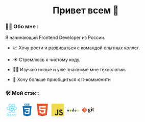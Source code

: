 <div align="center">
  <h1> Привет всем 👋</h1>
</div>

### 👨‍💻 Обо мне :
Я начинающий Frontend Developer из России.

- 📈 Хочу рости и развиваться с командой опытных коллег.

- ☀️ Стремлюсь к чистому коду.

- 👨‍🔬 Изучаю новые и уже знакомые мне технологии.

- 🥳 Хочу больше приобщиться к It-комьюнити



### 🛠 Мой стэк :
  <div>
  <img src="https://github.com/devicons/devicon/blob/master/icons/react/react-original-wordmark.svg" title="React" alt="React" width="40" height="40"/>&nbsp;
  <img src="https://github.com/devicons/devicon/blob/master/icons/css3/css3-plain-wordmark.svg"  title="CSS3" alt="CSS" width="40" height="40"/>&nbsp;
  <img src="https://github.com/devicons/devicon/blob/master/icons/html5/html5-original.svg" title="HTML5" alt="HTML" width="40" height="40"/>&nbsp;
  <img src="https://github.com/devicons/devicon/blob/master/icons/javascript/javascript-original.svg" title="JavaScript" alt="JavaScript" width="40" height="40"/>&nbsp;
  <img src="https://github.com/devicons/devicon/blob/master/icons/nodejs/nodejs-original-wordmark.svg" title="NodeJS" alt="NodeJS" width="40" height="40"/>&nbsp;
  <img src="https://github.com/devicons/devicon/blob/master/icons/git/git-original-wordmark.svg" title="Git" **alt="Git" width="40" height="40"/>
</div>















